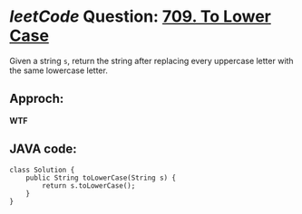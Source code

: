 # _leetCode_ Question: [709. To Lower Case](https://leetcode.com/problems/to-lower-case/)

Given a string `s`, return the string after replacing every uppercase letter with the same lowercase letter.

## Approch:

**WTF**

## JAVA code:

```
class Solution {
    public String toLowerCase(String s) {
        return s.toLowerCase();
    }
}
```
